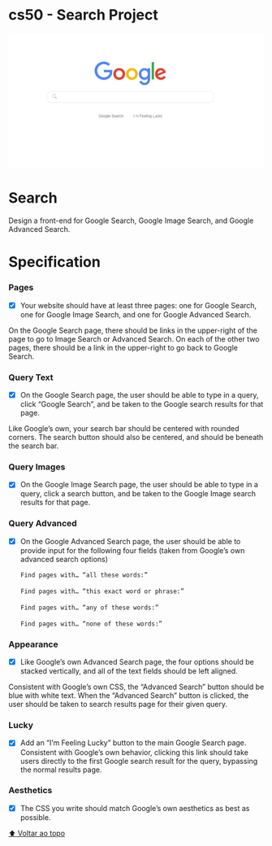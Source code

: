 
# cs50 - Search Project

<img src="mygoogle.PNG" alt="Demo">

# Search
Design a front-end for Google Search, Google Image Search, and Google Advanced Search.

# Specification
### Pages
- [x]  Your website should have at least three pages: one for Google Search, one for Google Image Search, and one for Google Advanced Search.

On the Google Search page, there should be links in the upper-right of the page to go to Image Search or Advanced Search. On each of the other two pages, there should be a link in the upper-right to go back to Google Search.

### Query Text

- [x] On the Google Search page, the user should be able to type in a query, click “Google Search”, and be taken to the Google search results for that page.

Like Google’s own, your search bar should be centered with rounded corners. The search button should also be centered, and should be beneath the search bar.

### Query Images

- [x] On the Google Image Search page, the user should be able to type in a query, click a search button, and be taken to the Google Image search results for that page.

### Query Advanced

- [x] On the Google Advanced Search page, the user should be able to provide input for the following four fields (taken from Google’s own advanced search options)
      
      Find pages with… “all these words:”
      
      Find pages with… “this exact word or phrase:”
      
      Find pages with… “any of these words:”
      
      Find pages with… “none of these words:”
      
### Appearance

- [x] Like Google’s own Advanced Search page, the four options should be stacked vertically, and all of the text fields should be left aligned.

Consistent with Google’s own CSS, the “Advanced Search” button should be blue with white text. When the “Advanced Search” button is clicked, the user should be taken to search results page for their given query.

### Lucky

- [x] Add an “I’m Feeling Lucky” button to the main Google Search page. Consistent with Google’s own behavior, clicking this link should take users directly to the first Google search result for the query, bypassing the normal results page.

### Aesthetics
- [x] The CSS you write should match Google’s own aesthetics as best as possible.

[⬆ Voltar ao topo](#cs50-project-1)<br>
